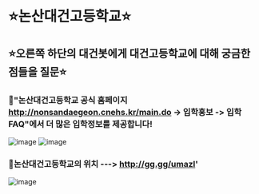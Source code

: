# ⭐논산대건고등학교⭐
## ⭐오른쪽 하단의 대건봇에게 대건고등학교에 대해 궁금한 점들을 질문⭐
 
### 🌟"논산대건고등학교 공식 홈페이지 http://nonsandaegeon.cnehs.kr/main.do -> 입학홍보 -> 입학FAQ"에서 더 많은 입학정보를 제공합니다!
![image](https://user-images.githubusercontent.com/83765313/118445713-c4e7cd80-b729-11eb-8c8a-0f6ee2b7d0e0.png)
![image](https://user-images.githubusercontent.com/83765313/118446856-0cbb2480-b72b-11eb-8a9e-ba7cfc2aeaf9.png)

### 🌟논산대건고등학교의 위치 ---> http://gg.gg/umazl'
![image](https://user-images.githubusercontent.com/83765313/118446630-cebe0080-b72a-11eb-99a4-729f9b8e3b6e.png)


